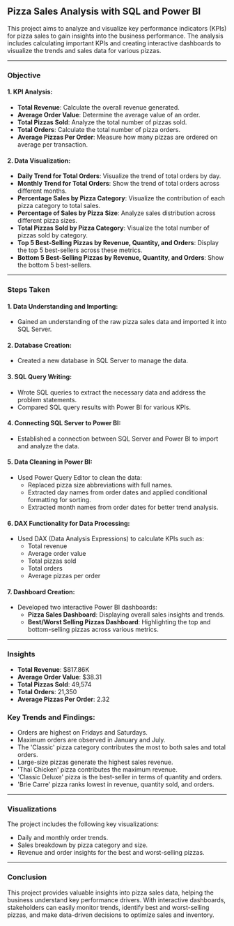 
## **Pizza Sales Analysis with SQL and Power BI**

This project aims to analyze and visualize key performance indicators (KPIs) for pizza sales to gain insights into the business performance. The analysis includes calculating important KPIs and creating interactive dashboards to visualize the trends and sales data for various pizzas.

---

### **Objective**

#### **1. KPI Analysis:**
- **Total Revenue**: Calculate the overall revenue generated.
- **Average Order Value**: Determine the average value of an order.
- **Total Pizzas Sold**: Analyze the total number of pizzas sold.
- **Total Orders**: Calculate the total number of pizza orders.
- **Average Pizzas Per Order**: Measure how many pizzas are ordered on average per transaction.

#### **2. Data Visualization:**
- **Daily Trend for Total Orders**: Visualize the trend of total orders by day.
- **Monthly Trend for Total Orders**: Show the trend of total orders across different months.
- **Percentage Sales by Pizza Category**: Visualize the contribution of each pizza category to total sales.
- **Percentage of Sales by Pizza Size**: Analyze sales distribution across different pizza sizes.
- **Total Pizzas Sold by Pizza Category**: Visualize the total number of pizzas sold by category.
- **Top 5 Best-Selling Pizzas by Revenue, Quantity, and Orders**: Display the top 5 best-sellers across these metrics.
- **Bottom 5 Best-Selling Pizzas by Revenue, Quantity, and Orders**: Show the bottom 5 best-sellers.

---

### **Steps Taken**

#### **1. Data Understanding and Importing:**
- Gained an understanding of the raw pizza sales data and imported it into SQL Server.

#### **2. Database Creation:**
- Created a new database in SQL Server to manage the data.

#### **3. SQL Query Writing:**
- Wrote SQL queries to extract the necessary data and address the problem statements.
- Compared SQL query results with Power BI for various KPIs.

#### **4. Connecting SQL Server to Power BI:**
- Established a connection between SQL Server and Power BI to import and analyze the data.

#### **5. Data Cleaning in Power BI:**
- Used Power Query Editor to clean the data:
  - Replaced pizza size abbreviations with full names.
  - Extracted day names from order dates and applied conditional formatting for sorting.
  - Extracted month names from order dates for better trend analysis.

#### **6. DAX Functionality for Data Processing:**
- Used DAX (Data Analysis Expressions) to calculate KPIs such as:
  - Total revenue
  - Average order value
  - Total pizzas sold
  - Total orders
  - Average pizzas per order

#### **7. Dashboard Creation:**
- Developed two interactive Power BI dashboards:
  - **Pizza Sales Dashboard**: Displaying overall sales insights and trends.
  - **Best/Worst Selling Pizzas Dashboard**: Highlighting the top and bottom-selling pizzas across various metrics.

---

### **Insights**
- **Total Revenue**: $817.86K
- **Average Order Value**: $38.31
- **Total Pizzas Sold**: 49,574
- **Total Orders**: 21,350
- **Average Pizzas Per Order**: 2.32

### **Key Trends and Findings:**
- Orders are highest on Fridays and Saturdays.
- Maximum orders are observed in January and July.
- The 'Classic' pizza category contributes the most to both sales and total orders.
- Large-size pizzas generate the highest sales revenue.
- 'Thai Chicken' pizza contributes the maximum revenue.
- 'Classic Deluxe' pizza is the best-seller in terms of quantity and orders.
- 'Brie Carre' pizza ranks lowest in revenue, quantity sold, and orders.

---

### **Visualizations**
The project includes the following key visualizations:
- Daily and monthly order trends.
- Sales breakdown by pizza category and size.
- Revenue and order insights for the best and worst-selling pizzas.

---

### **Conclusion**
This project provides valuable insights into pizza sales data, helping the business understand key performance drivers. With interactive dashboards, stakeholders can easily monitor trends, identify best and worst-selling pizzas, and make data-driven decisions to optimize sales and inventory.
